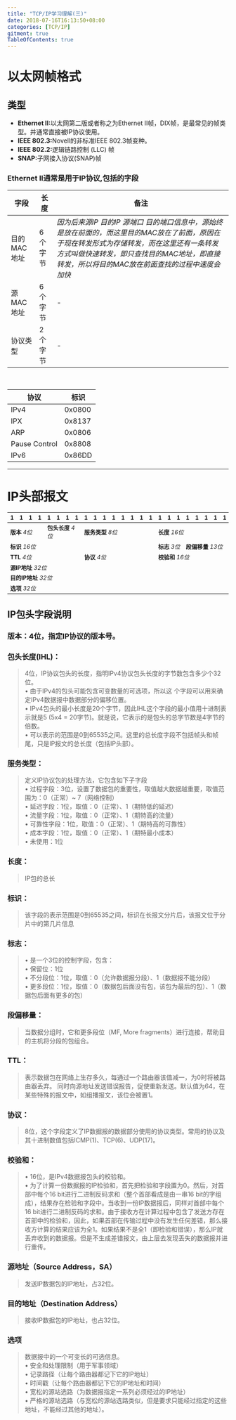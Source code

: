 ```yaml
---
title: "TCP/IP学习理解(三)"
date: 2018-07-16T16:13:50+08:00
categories: [TCP/IP]
gitment: true
TableOfContents: true
---
```


# 以太网帧格式

## 类型
* <b>Ethernet II:</b>以太网第二版或者称之为Ethernet II帧，DIX帧，是最常见的帧类型。并通常直接被IP协议使用。
* <b>IEEE 802.3:</b>Novell的非标准IEEE 802.3帧变种。
* <b>IEEE 802.2:</b>逻辑链路控制 (LLC) 帧
* <b>SNAP:</b>子网接入协议(SNAP)帧

### Ethernet II通常是用于IP协议,包括的字段

|字段|长度|备注|
|----|----|----|
|目的MAC地址|6个字节|<i>因为后来源IP 目的IP 源端口 目的端口信息中，源始终是放在前面的，而这里目的MAC放在了前面，原因在于现在转发形式为存储转发，而在这里还有一条转发方式叫做快速转发，即只查找目的MAC地址，即直接转发，所以将目的MAC放在前面查找的过程中速度会加快</i>|
|源MAC地址|6个字节|-|
|协议类型|2个字节|-|
<br />

|协议|标识|
|----|----|
|IPv4|0x0800|
|IPX|0x8137| 
|ARP|0x0806| 
|Pause Control|0x8808| 
|IPv6|0x86DD|

<hr />

# IP头部报文
<table style="zoom:0.8" > <thead> <tr> <th colspan="1"> 1 </th> <th colspan="1"> 1 </th> <th colspan="1"> 1 </th> <th colspan="1"> 1 </th> <th colspan="1"> 1 </th> <th colspan="1"> 1 </th> <th colspan="1"> 1 </th> <th colspan="1"> 1 </th> <th colspan="1"> 1 </th> <th colspan="1"> 1 </th> <th colspan="1"> 1 </th> <th colspan="1"> 1 </th> <th colspan="1"> 1 </th> <th colspan="1"> 1 </th> <th colspan="1"> 1 </th> <th colspan="1"> 1 </th> <th colspan="1"> 1 </th> <th colspan="1"> 1 </th> <th colspan="1"> 1 </th> <th colspan="1"> 1 </th> <th colspan="1"> 1 </th> <th colspan="1"> 1 </th> <th colspan="1"> 1 </th> <th colspan="1"> 1 </th> <th colspan="1"> 1 </th> <th colspan="1"> 1 </th> <th colspan="1"> 1 </th> <th colspan="1"> 1 </th> <th colspan="1"> 1 </th> <th colspan="1"> 1 </th> <th colspan="1"> 1 </th> <th colspan="1"> 1 </th> </tr> </thead> <tbody> <tr> <td colspan="4"> <b>版本</b> <i>4位</i> </td> <td colspan="4"> <b>包头长度</b> <i>4位</i> </td> <td colspan="8"> <b>服务类型</b> <i>8位</i> </td> <td colspan="16"> <b>长度</b> <i>16位</i> </td> </tr> <tr> <td colspan="16"> <b>标识</b> <i>16位</i> </td> <td colspan="3"> <b>标志</b> <i>3位</i> </td> <td colspan="13"> <b>段偏移量</b> <i>13位</i> </td> </tr> <tr> <td colspan="8"> <b>TTL</b> <i>4位</i> </td> <td colspan="8"> <b>协议</b> <i>4位</i> </td> <td colspan="16"> <b>校验和</b> <i>16位</i> </td> </tr> </tr> <tr> <td colspan="32"> <b>源IP地址</b> <i>32位</i> </td> </tr> <tr> <td colspan="32"> <b>目的IP地址</b> <i>32位</i> </td> </tr> <tr> <td colspan="32"> <b>选项</b> <i>32位</i> </td> </tr></tbody> </table>

## IP包头字段说明

### 版本：4位，指定IP协议的版本号。

### 包头长度(IHL)：
> 4位，IP协议包头的长度，指明IPv4协议包头长度的字节数包含多少个32位。<br />
> • 由于IPv4的包头可能包含可变数量的可选项，所以这 个字段可以用来确定IPv4数据报中数据部分的偏移位置。<br />
> • IPv4包头的最小长度是20个字节，因此IHL这个字段的最小值用十进制表示就是5 (5x4 = 20字节)。就是说，它表示的是包头的总字节数是4字节的倍数。<br />
> • 可以表示的范围是0到65535之间。这里的总长度字段不包括帧头和帧尾，只是IP报文的总长度（包括IP头部）。 

### 服务类型：
> 定义IP协议包的处理方法，它包含如下子字段<br />
> • 过程字段：3位，设置了数据包的重要性，取值越大数据越重要，取值范围为：0（正常）~ 7（网络控制）<br />
> • 延迟字段：1位，取值：0（正常）、1（期特低的延迟）<br />
> • 流量字段：1位，取值：0（正常）、1（期特高的流量）<br />
> • 可靠性字段：1位，取值：0（正常）、1（期特高的可靠性）<br />
> • 成本字段：1位，取值：0（正常）、1（期特最小成本）<br />
> • 未使用：1位

### 长度：
> IP包的总长

### 标识：
> 该字段的表示范围是0到65535之间，标识在长报文分片后，该报文位于分片中的第几片信息

### 标志：
> • 是一个3位的控制字段，包含：<br />
> • 保留位：1位<br />
> • 不分段位：1位，取值：0（允许数据报分段）、1（数据报不能分段）<br />
> • 更多段位：1位，取值：0（数据包后面没有包，该包为最后的包）、1（数据包后面有更多的包）


### 段偏移量：
> 当数据分组时，它和更多段位（MF, More fragments）进行连接，帮助目的主机将分段的包组合。

### TTL：
> 表示数据包在网络上生存多久，每通过一个路由器该值减一，为0时将被路由器丢弃。
>同时向源地址发送错误报告，促使重新发送。默认值为64，在某些特殊的报文中，如组播报文，该位会被置1。

### 协议：
> 8位，这个字段定义了IP数据报的数据部分使用的协议类型。常用的协议及其十进制数值包括ICMP(1)、TCP(6)、UDP(17)。

### 校验和：
> • 16位，是IPv4数据报包头的校验和。<br />
> • 为了计算一份数据报的IP检验和，首先把检验和字段置为0。然后，对首部中每个16 bit进行二进制反码求和（整个首部看成是由一串16 bit的字组成），结果存在检验和字段中。当收到一份IP数据报后，同样对首部中每个16 bit进行二进制反码的求和。由于接收方在计算过程中包含了发送方存在首部中的检验和，因此，如果首部在传输过程中没有发生任何差错，那么接收方计算的结果应该为全1。如果结果不是全1（即检验和错误），那么IP就丢弃收到的数据报。但是不生成差错报文，由上层去发现丢失的数据报并进行重传。

### 源地址（Source Address，SA）

> 发送IP数据包的IP地址，占32位。

### 目的地址（Destination Address）

> 接收IP数据包的IP地址，也占32位。

### 选项

> 数据报中的一个可变长的可选信息。<br />
> • 安全和处理限制（用于军事领域）<br />
> • 记录路径（让每个路由器都记下它的IP地址）<br />
> • 时间戳（让每个路由器都记下它的IP地址和时间）<br />
> • 宽松的源站选路（为数据报指定一系列必须经过的IP地址）<br />
> • 严格的源站选路（与宽松的源站选路类似，但是要求只能经过指定的这些地址，不能经过其他的地址）。<br />